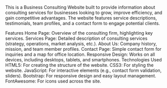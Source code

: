 This is a Business Consulting Website built to provide information about consulting services for businesses looking to grow, improve efficiency, and gain competitive advantages. The website features service descriptions, testimonials, team profiles, and a contact form to engage potential clients.

Features
Home Page: Overview of the consulting firm, highlighting key services.
Services Page: Detailed description of consulting services (strategy, operations, market analysis, etc.).
About Us: Company history, mission, and team member profiles.
Contact Page: Simple contact form for inquiries and a map for office location.
Responsive Design: Works on all devices, including desktops, tablets, and smartphones.
Technologies Used
HTML5: For creating the structure of the website.
CSS3: For styling the website.
JavaScript: For interactive elements (e.g., contact form validation, sliders).
Bootstrap: For responsive design and easy layout management.
FontAwesome: For icons used across the site.
